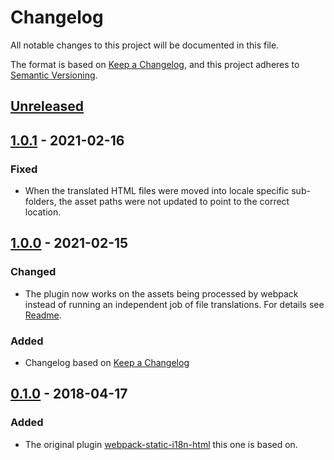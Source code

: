 # Changelog
All notable changes to this project will be documented in this file.

The format is based on [Keep a Changelog](https://keepachangelog.com/en/1.0.0/),
and this project adheres to [Semantic Versioning](https://semver.org/spec/v2.0.0.html).

## [Unreleased]


## [1.0.1] - 2021-02-16
### Fixed
- When the translated HTML files were moved into locale specific sub-folders, the asset paths were not updated to point to the correct location.


## [1.0.0] - 2021-02-15
### Changed
- The plugin now works on the assets being processed by webpack instead of running an independent job of file translations. For details see [Readme](https://github.com/BenceSzalai/webpack-static-i18n-plugin#webpack-static-i18n-html-vs-webpack-static-i18n-plugin).

### Added
- Changelog based on [Keep a Changelog](https://keepachangelog.com/en/1.0.0/)


## [0.1.0] - 2018-04-17
### Added
- The original plugin [webpack-static-i18n-html](https://github.com/Opetushallitus/webpack-static-i18n-html) this one is based on.


[Unreleased]: https://github.com/BenceSzalai/webpack-static-i18n-plugin/compare/1.0.1...HEAD
[1.0.1]: https://github.com/BenceSzalai/webpack-static-i18n-plugin/releases/tag/1.0.1
[1.0.0]: https://github.com/BenceSzalai/webpack-static-i18n-plugin/releases/tag/1.0.0
[0.1.0]: https://github.com/Opetushallitus/webpack-static-i18n-html/commit/9c66c9b57af1c742d1678c37674c6b12cd5453d2
